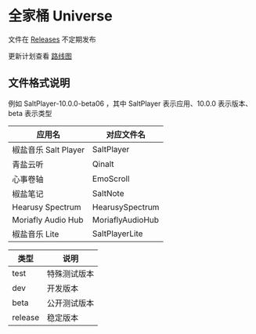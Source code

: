 # 全家桶 Universe

文件在 [Releases](https://github.com/Sakawish/Universe/releases) 不定期发布

更新计划查看 [路线图](https://github.com/Sakawish/Roadmap)

## 文件格式说明

例如 SaltPlayer-10.0.0-beta06 ，其中 SaltPlayer 表示应用、10.0.0 表示版本、beta 表示类型

| 应用名 | 对应文件名 |
| -- | -- |
| 椒盐音乐 Salt Player | SaltPlayer |
| 青盐云听 | Qinalt |
| 心事卷轴 | EmoScroll |
| 椒盐笔记 | SaltNote |
| Hearusy Spectrum | HearusySpectrum |
| Moriafly Audio Hub | MoriaflyAudioHub |
| 椒盐音乐 Lite | SaltPlayerLite |

| 类型 | 说明 |
| -- | -- |
| test | 特殊测试版本 |
| dev | 开发版本 |
| beta | 公开测试版本 |
| release | 稳定版本 |
